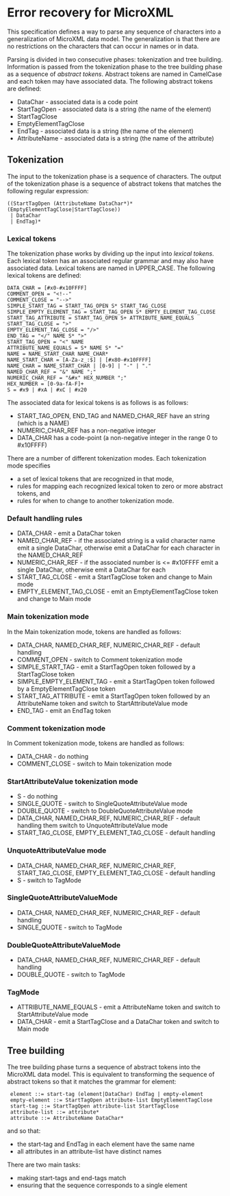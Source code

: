 # Error recovery for MicroXML

This specification defines a way to parse any sequence of characters into a generalization of MicroXML data model. The generalization is that there are no restrictions on the characters that can occur in names or in data.

Parsing is divided in two consecutive phases: tokenization and tree building. Information is passed from the tokenization phase to the tree building phase as a sequence of  _abstract tokens_. Abstract tokens are named in CamelCase and each token may have associated data.  The following abstract tokens are defined:

+ DataChar - associated data is a code point
+ StartTagOpen - associated data is a string (the name of the element)
+ StartTagClose
+ EmptyElementTagClose 
+ EndTag - associated data is a string (the name of the element)
+ AttributeName - associated data is a string (the name of the attribute)

## Tokenization

The input to the tokenization phase is a sequence of characters. The output of the tokenization phase is a sequence of abstract tokens that matches the following regular expression:

    ((StartTagOpen (AttributeName DataChar*)* (EmptyElementTagClose|StartTagClose))
     | DataChar
     | EndTag)*
     
### Lexical tokens

The tokenization phase works by dividing up the input into _lexical tokens_. Each lexical token has an associated regular grammar and may also have associated data. Lexical tokens are named in UPPER_CASE. The following lexical tokens are defined:

    DATA_CHAR = [#x0-#x10FFFF]
    COMMENT_OPEN = "<!--"
    COMMENT_CLOSE = "-->"
    SIMPLE_START_TAG = START_TAG_OPEN S* START_TAG_CLOSE
    SIMPLE_EMPTY_ELEMENT_TAG = START_TAG_OPEN S* EMPTY_ELEMENT_TAG_CLOSE
    START_TAG_ATTRIBUTE = START_TAG_OPEN S+ ATTRIBUTE_NAME_EQUALS
    START_TAG_CLOSE = ">"
    EMPTY_ELEMENT_TAG_CLOSE = "/>"
    END_TAG = "</" NAME S* ">"
    START_TAG_OPEN = "<" NAME
    ATTRIBUTE_NAME_EQUALS = S* NAME S* "="
    NAME = NAME_START_CHAR NAME_CHAR*
    NAME_START_CHAR = [A-Za-z_:$] | [#x80-#x10FFFF]
    NAME_CHAR = NAME_START_CHAR | [0-9] | "-" | "."
    NAMED_CHAR_REF = "&" NAME ";"
    NUMERIC_CHAR_REF = "&#x" HEX_NUMBER ";"
    HEX_NUMBER = [0-9a-fA-F]+
    S = #x9 | #xA | #xC | #x20

The associated data for lexical tokens is as follows is as follows:

+ START_TAG_OPEN, END_TAG and NAMED_CHAR_REF have an string (which is a NAME)
+ NUMERIC_CHAR_REF has a non-negative integer
+ DATA_CHAR has a code-point (a non-negative integer in the range 0 to #x10FFFF)

There are a number of different tokenization modes.  Each tokenization mode specifies

+ a set of lexical tokens that are recognized in that mode,
+ rules for mapping each recognized lexical token to zero or more abstract tokens, and
+ rules for when to change to another tokenization mode.

### Default handling rules

+ DATA_CHAR - emit a DataChar token
+ NAMED_CHAR_REF - if the associated string is a valid character name emit a single DataChar, otherwise emit a DataChar for each character in the NAMED_CHAR_REF 
+ NUMERIC_CHAR_REF - if the associated number is <= #x10FFFF emit a single DataChar, otherwise emit a DataChar for each
+ START_TAG_CLOSE - emit a StartTagClose token and change to Main mode
+ EMPTY_ELEMENT_TAG_CLOSE - emit an EmptyElementTagClose token and change to Main mode

### Main tokenization mode

In the Main tokenization mode, tokens are handled as follows:

+ DATA_CHAR, NAMED_CHAR_REF, NUMERIC_CHAR_REF - default handling
+ COMMENT_OPEN - switch to Comment tokenization mode
+ SIMPLE_START_TAG - emit a StartTagOpen token followed by a StartTagClose token
+ SIMPLE_EMPTY_ELEMENT_TAG - emit a StartTagOpen token followed by a EmptyElementTagClose token
+ START_TAG_ATTRIBUTE - emit a StartTagOpen token followed by an AttributeName token and switch to StartAttributeValue mode
+ END_TAG - emit an EndTag token

### Comment tokenization mode

In Comment tokenization mode, tokens are handled as follows:

+ DATA_CHAR - do nothing
+ COMMENT_CLOSE - switch to Main tokenization mode

### StartAttributeValue tokenization mode

+ S - do nothing
+ SINGLE_QUOTE - switch to SingleQuoteAttributeValue mode
+ DOUBLE_QUOTE - switch to DoubleQuoteAttributeValue mode
+ DATA_CHAR, NAMED_CHAR_REF, NUMERIC_CHAR_REF - default handling them switch to UnquoteAttributeValue mode
+ START_TAG_CLOSE, EMPTY_ELEMENT_TAG_CLOSE - default handling

### UnquoteAttributeValue mode

+ DATA_CHAR, NAMED_CHAR_REF, NUMERIC_CHAR_REF, START_TAG_CLOSE, EMPTY_ELEMENT_TAG_CLOSE - default handling
+ S - switch to TagMode

### SingleQuoteAttributeValueMode

+ DATA_CHAR, NAMED_CHAR_REF, NUMERIC_CHAR_REF - default handling
+ SINGLE_QUOTE - switch to TagMode

### DoubleQuoteAttributeValueMode

+ DATA_CHAR, NAMED_CHAR_REF, NUMERIC_CHAR_REF - default handling
+ DOUBLE_QUOTE - switch to TagMode

### TagMode

+ ATTRIBUTE_NAME_EQUALS - emit a AttributeName token and switch to StartAttributeValue mode
+ DATA_CHAR - emit a StartTagClose and a DataChar token and switch to Main mode

## Tree building

The tree building phase turns a sequence of abstract tokens into the MicroXML data model. This is equivalent to transforming the sequence of abstract tokens so that it matches the grammar for element:

     element ::= start-tag (element|DataChar) EndTag | empty-element
     empty-element ::= StartTagOpen attribute-list EmptyElementTagClose
     start-tag ::= StartTagOpen attribute-list StartTagClose
     attribute-list ::= attribute*
     attribute ::= AttributeName DataChar*

and so that:
+ the start-tag and EndTag in each element have the same name
+ all attributes in an attribute-list have distinct names

There are two main tasks:
+ making start-tags and end-tags match
+ ensuring that the sequence corresponds to a single element




